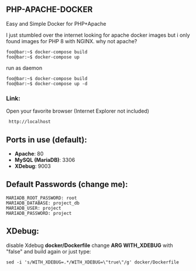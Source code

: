 ## PHP-APACHE-DOCKER
Easy and Simple Docker for PHP+Apache


I just stumbled over the internet looking for apache docker images but i only found images for PHP 8  with NGINX. why not apache?


```console
foo@bar:~$ docker-compose build 
foo@bar:~$ docker-compose up 
```

run as daemon
```console
foo@bar:~$ docker-compose build 
foo@bar:~$ docker-compose up -d 
```

### Link:
Open your favorite browser (Internet Explorer not included)
```
 http://localhost 
```

## Ports in use (default):
- **Apache**: 80
- **MySQL (MariaDB)**: 3306
- **XDebug**: 9003

## Default Passwords (change me):
``` console
MARIADB_ROOT_PASSWORD: root
MARIADB_DATABASE: project_db
MARIADB_USER: project
MARIADB_PASSWORD: project
```
## XDebug:
disable Xdebug
**docker/Dockerfile** change **ARG WITH_XDEBUG** with "false" and build again
or just type:
``` console
sed -i 's/WITH_XDEBUG=.*/WITH_XDEBUG=\"true\"/g' docker/Dockerfile
```